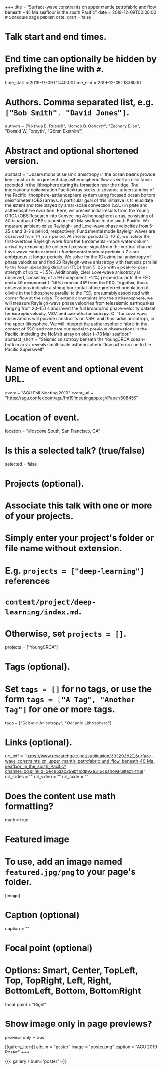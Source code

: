 +++
title = "Surface-wave constraints on upper mantle petrofabric and flow beneath ~40 Ma seafloor in the south Pacific"
date = 2019-12-09T00:00:00  # Schedule page publish date.
draft = false

# Talk start and end times.
#   End time can optionally be hidden by prefixing the line with `#`.
time_start = 2019-12-09T13:40:00
time_end = 2019-12-09T18:00:00

# Authors. Comma separated list, e.g. `["Bob Smith", "David Jones"]`.
authors = ["Joshua B. Russell", "James B. Gaherty", "Zachary Eilon", "Donald W. Forsyth", "Göran Ekström"]

# Abstract and optional shortened version.
abstract = "Observations of seismic anisotropy in the ocean basins provide key constraints on present-day asthenospheric flow as well as relic fabric recorded in the lithosphere during its formation near the ridge. The international collaboration PacificArray seeks to advance understanding of the Pacific lithosphere-asthenosphere system using focused ocean bottom seismometer (OBS) arrays. A particular goal of this initiative is to elucidate the extent and role played by small-scale convection (SSC) in plate and asthenosphere evolution. Here, we present initial results from the Young ORCA (OBS Research into Convecting Asthenosphere) array, consisting of 30 broadband OBS situated on ~40 Ma seafloor in the south Pacific. We measure ambient-noise Rayleigh- and Love-wave phase velocities from 5–25 s and 3–9 s period, respectively. Fundamental mode Rayleigh waves are observed from 14–25 s period. At shorter periods (5–10 s), we isolate the first-overtone Rayleigh wave from the fundamental-mode water-column arrival by removing the coherent pressure signal from the vertical channel. Love-wave mode content is fundamental mode at periods < 7 s but ambiguous at longer periods. We solve for the 1D azimuthal anisotropy of phase velocities and find 2θ Rayleigh-wave anisotropy with fast axis parallel to the fossil-spreading direction (FSD) from 5–25 s with a peak-to-peak strength of up to ~3.5%. Additionally, clear Love-wave anisotropy is observed, consisting of a 2θ component (~2%) perpendicular to the FSD and a 4θ component (~1.5%) rotated 45º from the FSD. Together, these observations indicate a strong horizontal lattice-preferred orientation of olivine in the lithosphere parallel to the FSD, presumably associated with corner flow at the ridge. To extend constraints into the asthenosphere, we will measure Rayleigh-wave phase velocities from teleseismic earthquakes ranging from 20–150 s and invert the full broadband phase-velocity dataset for isotropic velocity, VSV, and azimuthal anisotropy, G. The Love-wave observations will provide constraints on VSH, and thus radial anisotropy, in the upper lithosphere. We will interpret the asthenospheric fabric in the context of SSC and compare our model to previous observations in the Pacific, including the NoMelt array on older (~70 Ma) seafloor."
abstract_short = "Seismic anisotropy beneath the YoungORCA ocean-bottom array reveals small-scale asthenospheric flow patterns due to the Pacific Superswell"

# Name of event and optional event URL.
event = "AGU Fall Meeting 2019"
event_url = "https://agu.confex.com/agu/fm19/meetingapp.cgi/Paper/508456"

# Location of event.
location = "Moscone South, San Francisco, CA"

# Is this a selected talk? (true/false)
selected = false

# Projects (optional).
#   Associate this talk with one or more of your projects.
#   Simply enter your project's folder or file name without extension.
#   E.g. `projects = ["deep-learning"]` references 
#   `content/project/deep-learning/index.md`.
#   Otherwise, set `projects = []`.
projects = ["YoungORCA"]

# Tags (optional).
#   Set `tags = []` for no tags, or use the form `tags = ["A Tag", "Another Tag"]` for one or more tags.
tags = ["Seismic Anisotropy", "Oceanic Lithosphere"]

# Links (optional).
url_pdf = "https://www.researchgate.net/publication/339292627_Surface-wave_constraints_on_upper_mantle_petrofabric_and_flow_beneath_40_Ma_seafloor_in_the_south_Pacific?channel=doi&linkId=5e485dac299bf1cdb92e316d&showFulltext=true"
url_slides = ""
url_video = ""
url_code = ""

# Does the content use math formatting?
math = true

# Featured image
# To use, add an image named `featured.jpg/png` to your page's folder. 
[image]
  # Caption (optional)
  caption = ""

  # Focal point (optional)
  # Options: Smart, Center, TopLeft, Top, TopRight, Left, Right, BottomLeft, Bottom, BottomRight
  focal_point = "Right"
  
  # Show image only in page previews?
  preview_only = true
  
[[gallery_item]]
  album = "poster"
  image = "poster.png"
  caption = "AGU 2019 Poster"
+++

<!-- <img src="featured.png" alt="AGU 2019 Poster"> -->
{{< gallery album="poster" >}}

